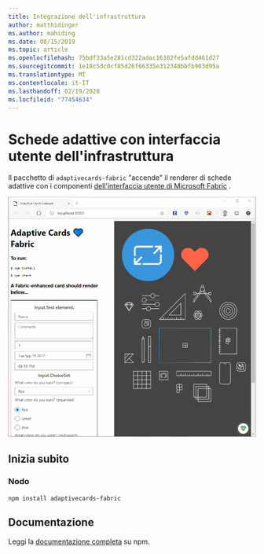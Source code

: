 ```yaml
---
title: Integrazione dell'infrastruttura
author: matthidinger
ms.author: mahiding
ms.date: 08/15/2019
ms.topic: article
ms.openlocfilehash: 75bdf33a5e281cd322adac16382fe5afdd461d27
ms.sourcegitcommit: 1e18c5dc0cf85d26f66335e312348bbfb903d95a
ms.translationtype: MT
ms.contentlocale: it-IT
ms.lasthandoff: 02/19/2020
ms.locfileid: "77454634"
---
```

# <a name="adaptive-cards-with-fabric-ui"></a>Schede adattive con interfaccia utente dell'infrastruttura

Il pacchetto di `adaptivecards-fabric` "accende" il renderer di schede adattive con i componenti [dell'interfaccia utente di Microsoft Fabric](https://developer.microsoft.com/en-us/fabric#/controls/web) .

![Schermata infrastruttura](https://raw.githubusercontent.com/microsoft/AdaptiveCards/master/source/nodejs/adaptivecards-fabric/adaptivecards-fabric.gif)

## <a name="get-started"></a>Inizia subito

### <a name="node"></a>Nodo

```console
npm install adaptivecards-fabric
```

## <a name="documentation"></a>Documentazione 

Leggi la [documentazione completa](https://www.npmjs.com/package/adaptivecards-fabric) su npm.
